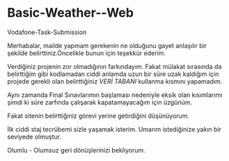 # Basic-Weather--Web
Vodafone-Task-Submission

Merhabalar, mailde yapmam gerekenin ne olduğunu gayet anlaşılır bir şekilde belirttiniz.Öncelikle bunun için teşekkür ederim.

Verdiğiniz projenin zor olmadığının farkındayım. Fakat mülakat sırasında da belirttiğim gibi kodlamadan ciddi anlamda uzun bir süre uzak kaldığım için projede gerekli olan belirttiğiniz *VERİ TABANI* kullanma kısmını yapamadım.

Aynı zamanda Final Sınavlarımın başlaması nedeniyle eksik olan kısımlarımı şimdi ki süre zarfında çalışarak kapatamayacağım için üzgünüm.

Fakat sitenin belirttiğiniz görevi yerine getirdiğini düşünüyorum.

İlk ciddi staj tecrübemi sizle yaşamak isterim. Umarım istediğinize yakın bir seviyede olmuştur.

Olumlu - Olumsuz geri dönüşlerinizi bekliyorum. 




